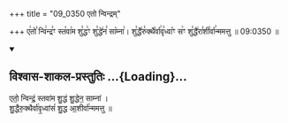 +++
title = "09_0350 एतो न्विन्द्रम्"

+++
ए꣢तो꣣ न्वि꣢न्द्र꣣ꣳ स्त꣡वा꣢म शु꣣द्ध꣢ꣳ शु꣣द्धे꣢न꣣ सा꣡म्ना꣢। शु꣣द्धै꣢रु꣣क्थै꣡र्वा꣢वृ꣣ध्वा꣡ꣳ स꣢ꣳ शु꣣द्धै꣢रा꣣शी꣡र्वा꣢न्ममत्तु ॥ 09:0350 ॥

<div class="js_include" newlevelforh1="2" title="विश्वास-शाकल-प्रस्तुतिः" unfilled url="/vedAH_Rk/shAkalam/saMhitA/vishvAsa-prastutiH/08/095/07_eto_nvindraM.md">
<details open><summary><h2>विश्वास-शाकल-प्रस्तुतिः ...{Loading}...</h2></summary>


एतो॒ न्विन्द्रं॒ स्तवा॑म शु॒द्धं शु॒द्धेन॒ साम्ना॑ ।  
शु॒द्धैरु॒क्थैर्वा॑वृ॒ध्वांसं॑ शु॒द्ध आ॒शीर्वा॑न्ममत्तु ॥

</details>
</div>